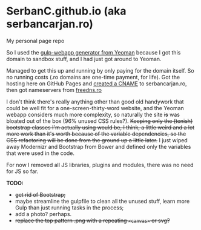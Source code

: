 # SerbanC.github.io (aka serbancarjan.ro)
My personal page repo

So I used the [gulp-webapp generator from Yeoman](https://github.com/yeoman/generator-gulp-webapp) because I got this domain to sandbox stuff, and I had just got around to Yeoman.

Managed to get this up and running by only paying for the domain itself. So no running costs (.ro domains are one-time payment, for life). Got the hosting here on GitHub Pages and [created a CNAME](https://help.github.com/articles/setting-up-a-custom-domain-with-github-pages/) to serbancarjan.ro, then got nameservers from [freedns.ro](http://www.freedns.ro/)

I don't think there's really anything other than good old handywork that could be well fit for a one-screen-thirty-word website, and the Yeoman webapp considers much more complexity, so naturally the site ~~is~~ was bloated out of the box (96% unused CSS rules?). ~~Keeping only the (tenish) bootstrap classes I'm actually using would be, I think, a little weird and a lot more work than it's worth because of the variable dependencies, so the CSS refactoring will be done from the ground up a little later.~~ I just wiped away Modernizr and Bootstrap from Bower and defined only the variables that were used in the code.

For now I removed all JS libraries, plugins and modules, there was no need for JS so far.

**TODO:**
* ~~get rid of Bootstrap;~~
* maybe streamline the gulpfile to clean all the unused stuff, learn more Gulp than just running tasks in the process;
* add a photo? perhaps.
* ~~replace the top pattern .png with a repeating `<canvas>` or svg?~~
